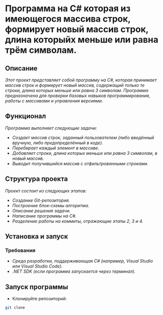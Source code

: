 # Программа на C# которая из имеющегося массива строк, формирует новый массив строк, длина которыйх меньше или равна трём символам.
## Описание
*Этот проект представляет собой программу на C#, которая принимает массив строк и формирует новый массив, содержащий только те строки, длина которых меньше или равна 3 символам. Программа предназначена для проверки базовых навыков программирования, работы с массивами и управления версиями.*
## Функционал
*Программа выполняет следующие задачи:*

* *Создает массив строк, заданный пользователем (либо введённый вручную, либо предопределённый в коде).*
* *Перебирает каждый элемент в массиве.*
* *Добавляет строки, длина которых меньше или равна 3 символам, в новый массив.*
* *Выводит получившийся массив с отфильтрованными строками.*
## Структура проекта
*Проект состоит из следующих этапов:*

* *Создание Git-репозитория.*
* *Построение блок-схемы алгоритма.*
* *Описание решения задачи.*
* *Написание программы на C#.*
* *Разделение работы на коммиты, отражающие этапы 2, 3 и 4.*
## Установка и запуск
### Требования
* *Среда разработки, поддерживающая C# (например, Visual Studio или Visual Studio Code).*
* *.NET SDK (если программа запускается через терминал).*
## Запуск программы
* Клонируйте репозиторий:
```bash
git clone 